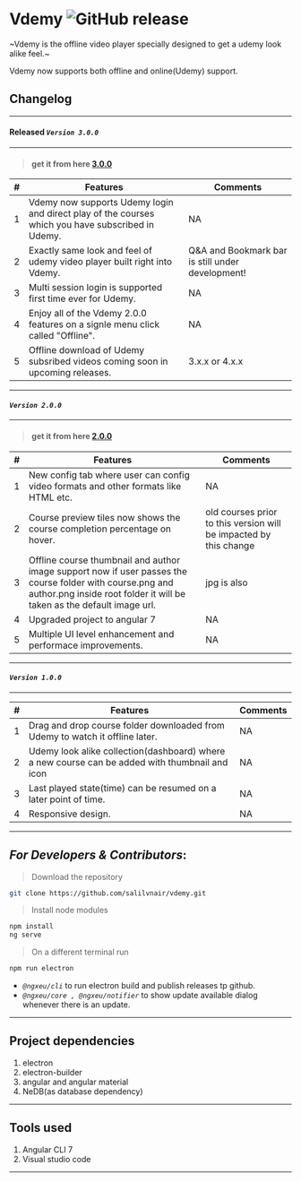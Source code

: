 # Vdemy ![GitHub release](https://img.shields.io/github/release/salilvnair/vdemy.svg?style=plastic)

~Vdemy is the offline video player specially designed to get a udemy look alike feel.~

Vdemy now supports both offline and online(Udemy) support.

## Changelog

----------------------------------------------------------------------------------------------------------------------------
 #### Released _`Version 3.0.0`_
----------------------------------------------------------------------------------------------------------------------------
> #### get it from here [3.0.0](https://github.com/salilvnair/vdemy/releases/tag/3.0.0)

| # | Features                                                                                         | Comments     |
|---|-----------------------------------------------------------------------|--------------|
| 1  | Vdemy now supports Udemy login and direct play of the courses which you have subscribed in Udemy.                                          |NA
| 2 | Exactly same look and feel of udemy video player built right into Vdemy. |Q&A and Bookmark bar is still under development!
| 3 | Multi session login is supported first time ever for Udemy. |NA
|4| Enjoy all of the Vdemy 2.0.0 features on a signle menu click called "Offline". |NA
|5| Offline download of Udemy subsribed videos coming soon in upcoming releases. | 3.x.x or 4.x.x

----------------------------------------------------------------------------------------------------------------------------
 #### _`Version 2.0.0`_
----------------------------------------------------------------------------------------------------------------------------
> #### get it from here [2.0.0](https://github.com/salilvnair/vdemy/releases/tag/v2.0.0)

| # | Features                                                                                         | Comments     |
|---|-----------------------------------------------------------------------|--------------|
| 1  | New config tab where user can config video formats and other formats like HTML etc.                                          |NA
| 2 | Course preview tiles now shows the course completion percentage on hover.|old courses prior to this version will be impacted by this change
| 3 | Offline course thumbnail and author image support now if user passes the course folder with course.png and author.png inside root folder it will be taken as the default image url.|jpg is also 
|4| Upgraded project to angular 7|NA
|5| Multiple UI level enhancement and performace improvements.|NA


----------------------------------------------------------------------------------------------------------------------------
#### _`Version 1.0.0`_
----------------------------------------------------------------------------------------------------------------------------


| #          | Features                                                                                         | Comments     |
|------------------|--------------------------------------------------------------------------------------------------|--------------|
|   1        |Drag and drop course folder downloaded from Udemy to watch it offline later.|NA|
|2|Udemy look alike collection(dashboard) where a new course can be added with thumbnail and icon|NA|
|3|Last played state(time) can be resumed on a later point of time.|NA
|4|Responsive design.                                                                      |NA

----------------------------------------------------------------------------------------------------------------------------

## _For Developers & Contributors_:
> Download the repository
``` bash
git clone https://github.com/salilvnair/vdemy.git
```
> Install node modules
``` bash
npm install
ng serve
```
> On a different terminal run
``` bash
npm run electron
```

-  _`@ngxeu/cli`_ to run electron build and publish releases tp github.
- _`@ngxeu/core , @ngxeu/notifier`_ to show update available dialog whenever there is an update.

----------------------------------------------------------------------------------------------------------------------------

## Project dependencies
1. electron
2. electron-builder
2. angular and angular material
3. NeDB(as database dependency)

----------------------------------------------------------------------------------------------------------------------------

## Tools used
1.  Angular CLI 7
2.  Visual studio code

----------------------------------------------------------------------------------------------------------------------------
